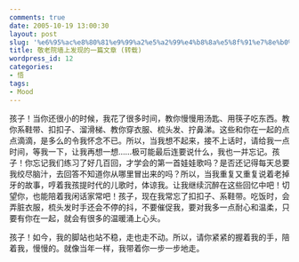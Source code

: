 ```yaml
---
comments: true
date: 2005-10-19 13:00:30
layout: post
slug: '%e6%95%ac%e8%80%81%e9%99%a2%e5%a2%99%e4%b8%8a%e5%8f%91%e7%8e%b0%e7%9a%84%e4%b8%80%e7%af%87%e6%96%87%e7%ab%a0-%e8%bd%ac%e8%bd%bd'
title: 敬老院墙上发现的一篇文章 (转载)
wordpress_id: 12
categories:
- 悟
tags:
- Mood
---
```


孩子！当你还很小的时候，我花了很多时间，教你慢慢用汤匙、用筷子吃东西。教你系鞋带、扣扣子、溜滑梯、教你穿衣服、梳头发、拧鼻涕。这些和你在一起的点点滴滴，是多么的令我怀念不已。所以，当我想不起来，接不上话时，请给我一点时间，等我一下，让我再想一想……极可能最后连要说什么，我也一并忘记。孩子！你忘记我们练习了好几百回，才学会的第一首娃娃歌吗？是否还记得每天总要我绞尽脑汁，去回答不知道你从哪里冒出来的吗？所以，当我重复又重复说着老掉牙的故事，哼着我孩提时代的儿歌时，体谅我。让我继续沉醉在这些回忆中吧！切望你，也能陪着我闲话家常吧！孩子，现在我常忘了扣扣子、系鞋带。吃饭时，会弄脏衣服，梳头发时手还会不停的抖，不要催促我，要对我多一点耐心和温柔，只要有你在一起，就会有很多的温暖涌上心头。   
  
孩子！如今，我的脚站也站不稳，走也走不动。所以，请你紧紧的握着我的手，陪着我，慢慢的。就像当年一样，我带着你一步一步地走。
